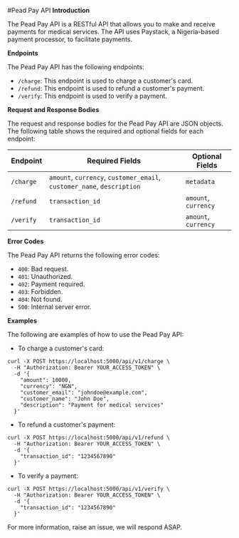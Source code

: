#Pead Pay API
**Introduction**

The Pead Pay API is a RESTful API that allows you to make and receive payments for medical services. The API uses Paystack, a Nigeria-based payment processor, to facilitate payments.

**Endpoints**

The Pead Pay API has the following endpoints:

- `/charge`: This endpoint is used to charge a customer's card.
- `/refund`: This endpoint is used to refund a customer's payment.
- `/verify`: This endpoint is used to verify a payment.

**Request and Response Bodies**

The request and response bodies for the Pead Pay API are JSON objects. The following table shows the required and optional fields for each endpoint:

| Endpoint   | Required Fields                            | Optional Fields |
|------------|--------------------------------------------|-----------------|
| `/charge`  | `amount`, `currency`, `customer_email`, `customer_name`, `description` | `metadata`      |
| `/refund`  | `transaction_id`                           | `amount`, `currency`      |
| `/verify`  | `transaction_id`                           | `amount`, `currency`      |

**Error Codes**

The Pead Pay API returns the following error codes:

- `400`: Bad request.
- `401`: Unauthorized.
- `402`: Payment required.
- `403`: Forbidden.
- `404`: Not found.
- `500`: Internal server error.

**Examples**

The following are examples of how to use the Pead Pay API:

- To charge a customer's card:

```shell
curl -X POST https://localhost:5000/api/v1/charge \
  -H "Authorization: Bearer YOUR_ACCESS_TOKEN" \
  -d '{
    "amount": 10000,
    "currency": "NGN",
    "customer_email": "johndoe@example.com",
    "customer_name": "John Doe",
    "description": "Payment for medical services"
  }'
```

- To refund a customer's payment:

```shell
curl -X POST https://localhost:5000/api/v1/refund \
  -H "Authorization: Bearer YOUR_ACCESS_TOKEN" \
  -d '{
    "transaction_id": "1234567890"
  }'
```

- To verify a payment:

```shell
curl -X POST https://localhost:5000/api/v1/verify \
  -H "Authorization: Bearer YOUR_ACCESS_TOKEN" \
  -d '{
    "transaction_id": "1234567890"
  }'
```

For more information, raise an issue, we will respond ASAP.
